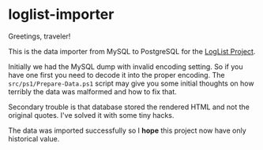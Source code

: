 loglist-importer
================

Greetings, traveler!

This is the data importer from MySQL to PostgreSQL for the [LogList Project](https://github.com/codingteam/loglist).

Initially we had the MySQL dump with invalid encoding setting. So if you have one first you need to decode it into the
proper encoding. The `src/ps1/Prepare-Data.ps1` script may give you some initial thoughts on how terribly the data was
malformed and how to fix that.

Secondary trouble is that database stored the rendered HTML and not the original quotes. I've solved it with some tiny
hacks.

The data was imported successfully so I **hope** this project now have only historical value.

